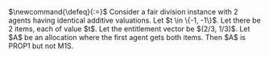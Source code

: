 <span class="invisible">
$\newcommand{\defeq}{:=}$
</span>
Consider a fair division instance with 2 agents having identical additive valuations.
Let $t \in \{-1, -1\}$. Let there be 2 items, each of value $t$.
Let the entitlement vector be $(2/3, 1/3)$.
Let $A$ be an allocation where the first agent gets both items.
Then $A$ is PROP1 but not M1S.
